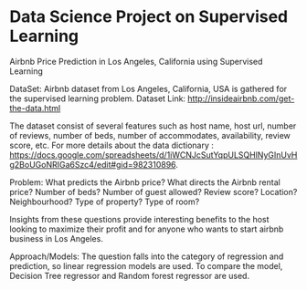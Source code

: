 # Data Science Project on Supervised Learning
Airbnb Price Prediction in Los Angeles, California using Supervised Learning

DataSet:
Airbnb dataset from Los Angeles, California, USA is gathered for the supervised learning problem.
Dataset Link: http://insideairbnb.com/get-the-data.html

The dataset consist of several features such as host name, host url, number of reviews, number of beds, number of accommodates, availability, review score, etc. For more details about the data dictionary : https://docs.google.com/spreadsheets/d/1iWCNJcSutYqpULSQHlNyGInUvHg2BoUGoNRIGa6Szc4/edit#gid=982310896.

Problem: 
What predicts the Airbnb price? What directs the Airbnb rental price? Number of beds? Number of guest allowed? Review score? Location? Neighbourhood? Type of property? Type of room?

Insights from these questions provide interesting benefits to the host looking to maximize their profit and for anyone who wants to start airbnb business in Los Angeles.

Approach/Models: 
The question falls into the category of regression and prediction, so linear regression models are used. To compare the model, Decision Tree regressor and Random forest regressor are used.
